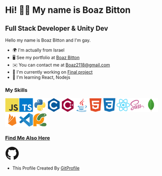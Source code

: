# Hi! 👋🏻 My name is Boaz Bitton


## Full Stack Developer & Unity Dev

Hello my name is Boaz Bitton and I'm gay.

* 🌍 I'm actually from Israel
* 🖥️ See my portfolio at [Boaz Bitton](www.boazbitton.com)
* ✉️ You can contact me at [Boaz2118@gmail.com](mailto:Boaz2118@gmail.com)
* 🚀 I'm currently working on [Final project](www.finalproject.com)
* 🧠 I'm learning React, Nodejs



### My Skills

<p align="left"><a href="https://developer.mozilla.org/en-US/docs/Web/JavaScript" target="_blank" rel="noreferrer"><img src=https://raw.githubusercontent.com/RoniJackVituli/gitprofile/main/src/helpers/icons/programming/javascript-color.svg alt="" width="45px" height="45px"/><a href="https://www.typescriptlang.org/docs/" target="_blank" rel="noreferrer"><img src=https://raw.githubusercontent.com/RoniJackVituli/gitprofile/main/src/helpers/icons/programming/typescript-color.svg alt="" width="45px" height="45px"/><a href="https://www.python.org/" target="_blank" rel="noreferrer"><img src=https://raw.githubusercontent.com/RoniJackVituli/gitprofile/main/src/helpers/icons/programming/python-color.svg alt="" width="45px" height="45px"/><a href="https://docs.microsoft.com/en-us/cpp/?view=msvc-170" target="_blank" rel="noreferrer"><img src=https://raw.githubusercontent.com/RoniJackVituli/gitprofile/main/src/helpers/icons/programming/c-color.svg alt="" width="45px" height="45px"/><a href="https://docs.microsoft.com/en-us/cpp/?view=msvc-170" target="_blank" rel="noreferrer"><img src=https://raw.githubusercontent.com/RoniJackVituli/gitprofile/main/src/helpers/icons/programming/cplusplus-color.svg alt="" width="45px" height="45px"/><a href="https://www.oracle.com/java/" target="_blank" rel="noreferrer"><img src=https://raw.githubusercontent.com/RoniJackVituli/gitprofile/main/src/helpers/icons/programming/java-color.svg alt="" width="45px" height="45px"/><a href="https://developer.mozilla.org/en-US/docs/Web/HTML" target="_blank" rel="noreferrer"><img src=https://raw.githubusercontent.com/RoniJackVituli/gitprofile/main/src/helpers/icons/programming/html5-color.svg alt="" width="45px" height="45px"/><a href="https://developer.mozilla.org/en-US/docs/Web/CSS" target="_blank" rel="noreferrer"><img src=https://raw.githubusercontent.com/RoniJackVituli/gitprofile/main/src/helpers/icons/programming/css3-color.svg alt="" width="45px" height="45px"/><a href="https://reactjs.org/docs/getting-started.html" target="_blank" rel="noreferrer"><img src=https://raw.githubusercontent.com/RoniJackVituli/gitprofile/main/src/helpers/icons/programming/react-color.svg alt="" width="45px" height="45px"/><a href="https://sass-lang.com/documentation/" target="_blank" rel="noreferrer"><img src=https://raw.githubusercontent.com/RoniJackVituli/gitprofile/main/src/helpers/icons/programming/sass-color.svg alt="" width="45px" height="45px"/><a href="https://mongodb.com/" target="_blank" rel="noreferrer"><img src=https://raw.githubusercontent.com/RoniJackVituli/gitprofile/main/src/helpers/icons/programming/mongodb-color.svg alt="" width="45px" height="45px"/><a href="https://www.mysql.com/" target="_blank" rel="noreferrer"><img src=https://raw.githubusercontent.com/RoniJackVituli/gitprofile/main/src/helpers/icons/programming/firebase-color.svg alt="" width="45px" height="45px"/><a href="https://code.visualstudio.com/docs" target="_blank" rel="noreferrer"><img src=https://raw.githubusercontent.com/RoniJackVituli/gitprofile/main/src/helpers/icons/ide/vscode-color.svg alt="" width="45px" height="45px"/><a href="https://www.jetbrains.com/pycharm/" target="_blank" rel="noreferrer"><img src=https://raw.githubusercontent.com/RoniJackVituli/gitprofile/main/src/helpers/icons/ide/pycharm-color.svg alt="" width="45px" height="45px"/></p>


### Find Me Also Here

<p align="left"><a href=https://www.github.com/boazbitt target="_blank" rel="noreferrer"><img src=https://raw.githubusercontent.com/RoniJackVituli/gitprofile/main/src/helpers/icons/socials/github.svg width="45px" height="45px" /></a></p>







- This Profile Created By <a href="https://profilegit.netlify.app/">GitProfile</a>
